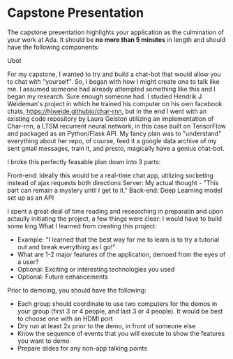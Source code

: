 # Capstone Presentation
The capstone presentation highlights your application as the culmination of your work at Ada.
It should be __no more than 5 minutes__ in length and should have the following components:

Ubot

For my capstone, I wanted to try and build a chat-bot that would allow you to chat with "yourself". So, I began with how I might create one to talk like me.  I assumed someone had already attempted something like this and I began my research. Sure enough someone had. I studied Hendrik J. Weideman's project in which he trained his computer on his own facebook chats, https://hjweide.githubio/char-rnn, but in the end I went with an existing code repository by Laura Gelston utilizing an implementation of Char-rnn, a LTSM recurrent neural network, in this case built on TensorFlow and packaged as an Python/Flask API. My fancy plan was to "understand" everything about her repo, of course, feed it a google data archive of my sent gmail messages, train it, and presto, magically have a genius chat-bot. 

I broke this perfectly feasable plan down into 3 parts:

Front-end: Ideally this would be a real-time chat app, utilizing socketing instead of ajax requests both directions
Server: My actual thought - "This part can remain a mystery until I get to it."
Back-end: Deep Learning model set up as an API

I spent a great deal of time reading and researching in preparatin and upon actaully initiating the project, a few things were clear:
I would have to build some king 
  What I learned from creating this project:
  - Example: "I learned that the best way for me to learn is to try a tutorial out and break everything as I go!"
- What are 1-2 major features of the application, demoed from the eyes of a user?
- Optional: Exciting or interesting technologies you used
- Optional: Future enhancements

Prior to demoing, you should have the following:
- Each group should coordinate to use two computers for the demos in your group (first 3 or 4 people, and last 3 or 4 people). It would be best to choose one with an HDMI port
- Dry run at least 2x prior to the demo, in front of someone else
- Know the sequence of events that you will execute to show the features you want to demo
- Prepare slides for any non-app talking points
